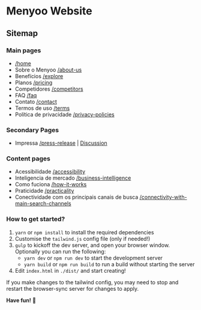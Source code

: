 # Menyoo Website

## Sitemap

### Main pages

- [/home](https://menyoo.me/home)
- Sobre o Menyoo [/about-us](https://menyoo.me/about-us)
- Benefícios [/explore](https://menyoo.me/explore)
- Planos [/pricing](https://menyoo.me/pricing)
- Competidores [/competitors](https://menyoo.me/competitors)
- FAQ [/faq](https://menyoo.me/faq/)
- Contato [/contact](https://menyoo.me/contact/)
- Termos de uso [/terms](https://menyoo.me/terms/)
- Política de privacidade [/privacy-policies](https://menyoo.me/privacy-policies/)

### Secondary Pages
- Impressa [/press-release](https://menyoo.me/press-release) | [Discussion](https://github.com/vicainelli/menyoo-website/issues/4)

### Content pages

- Acessibilidade [/accessibility](https://menyoo.me/accessibility/)
- Inteligencia de mercado [/business-intelligence](https://menyoo.me/business-intelligence/)
- Como fuciona [/how-it-works](https://menyoo.me/how-it-works/)
- Praticidade [/practicality](https://menyoo.me/practicality/)
- Conectividade com os principais canais de busca [/connectivity-with-main-search-channels](https://menyoo.me/connectivity-with-main-search-channels/)

### How to get started?

1. `yarn` or `npm install` to install the required dependencies
1. Customise the `tailwind.js` config file (only if needed!)
1. `gulp` to kickoff the dev server, and open your browser window. Optionally you can run the following:
	* `yarn dev` or `npm run dev` to start the development server
	* `yarn build` or `npm run build` to run a build without starting the server
1. Edit `index.html` in `./dist/` and start creating!

If you make changes to the tailwind config, you may need to stop and restart the browser-sync server for changes to apply.

**Have fun!** 🎉